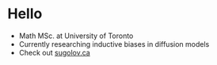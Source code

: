 # Hello

- Math MSc. at University of Toronto
- Currently researching inductive biases in diffusion models
- Check out [sugolov.ca](https://sugolov.ca)
